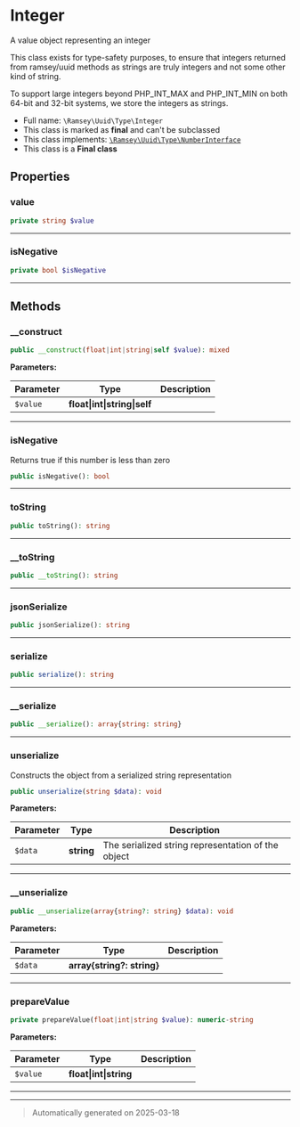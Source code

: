 
# Integer

A value object representing an integer

This class exists for type-safety purposes, to ensure that integers
returned from ramsey/uuid methods as strings are truly integers and not some
other kind of string.

To support large integers beyond PHP_INT_MAX and PHP_INT_MIN on both 64-bit
and 32-bit systems, we store the integers as strings.

* Full name: `\Ramsey\Uuid\Type\Integer`
* This class is marked as **final** and can't be subclassed
* This class implements:
[`\Ramsey\Uuid\Type\NumberInterface`](./NumberInterface.md)
* This class is a **Final class**



## Properties


### value



```php
private string $value
```






***

### isNegative



```php
private bool $isNegative
```






***

## Methods


### __construct



```php
public __construct(float|int|string|self $value): mixed
```








**Parameters:**

| Parameter | Type | Description |
|-----------|------|-------------|
| `$value` | **float&#124;int&#124;string&#124;self** |  |





***

### isNegative

Returns true if this number is less than zero

```php
public isNegative(): bool
```












***

### toString



```php
public toString(): string
```












***

### __toString



```php
public __toString(): string
```












***

### jsonSerialize



```php
public jsonSerialize(): string
```












***

### serialize



```php
public serialize(): string
```












***

### __serialize



```php
public __serialize(): array{string: string}
```












***

### unserialize

Constructs the object from a serialized string representation

```php
public unserialize(string $data): void
```








**Parameters:**

| Parameter | Type | Description |
|-----------|------|-------------|
| `$data` | **string** | The serialized string representation of the object |





***

### __unserialize



```php
public __unserialize(array{string?: string} $data): void
```








**Parameters:**

| Parameter | Type | Description |
|-----------|------|-------------|
| `$data` | **array{string?: string}** |  |





***

### prepareValue



```php
private prepareValue(float|int|string $value): numeric-string
```








**Parameters:**

| Parameter | Type | Description |
|-----------|------|-------------|
| `$value` | **float&#124;int&#124;string** |  |





***


***
> Automatically generated on 2025-03-18
